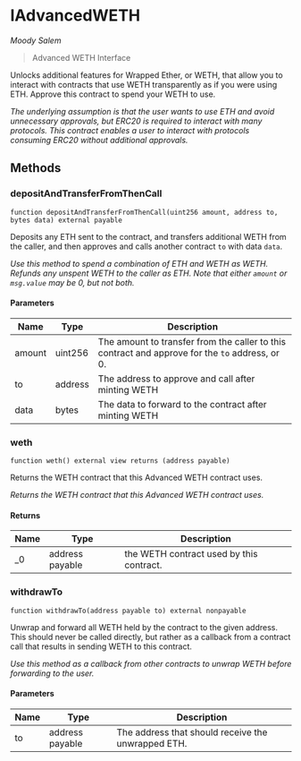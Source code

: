 # IAdvancedWETH

*Moody Salem*

> Advanced WETH Interface

Unlocks additional features for Wrapped Ether, or WETH, that allow you to interact with contracts that     use WETH transparently as if you were using ETH. Approve this contract to spend your WETH to use.

*The underlying assumption is that the user wants to use ETH and avoid unnecessary approvals, but ERC20 is     required to interact with many protocols. This contract enables a user to interact with protocols consuming     ERC20 without additional approvals.*

## Methods

### depositAndTransferFromThenCall

```solidity
function depositAndTransferFromThenCall(uint256 amount, address to, bytes data) external payable
```

Deposits any ETH sent to the contract, and transfers additional WETH from the caller,     and then approves and calls another contract `to` with data `data`.

*Use this method to spend a combination of ETH and WETH as WETH. Refunds any unspent WETH to the caller as     ETH. Note that either `amount` or `msg.value` may be 0, but not both.*

#### Parameters

| Name | Type | Description |
|---|---|---|
| amount | uint256 | The amount to transfer from the caller to this contract and approve for the `to` address, or 0. |
| to | address | The address to approve and call after minting WETH |
| data | bytes | The data to forward to the contract after minting WETH |

### weth

```solidity
function weth() external view returns (address payable)
```

Returns the WETH contract that this Advanced WETH contract uses.

*Returns the WETH contract that this Advanced WETH contract uses.*


#### Returns

| Name | Type | Description |
|---|---|---|
| _0 | address payable | the WETH contract used by this contract. |

### withdrawTo

```solidity
function withdrawTo(address payable to) external nonpayable
```

Unwrap and forward all WETH held by the contract to the given address. This should never be called     directly, but rather as a callback from a contract call that results in sending WETH to this contract.

*Use this method as a callback from other contracts to unwrap WETH before forwarding to the user.*

#### Parameters

| Name | Type | Description |
|---|---|---|
| to | address payable | The address that should receive the unwrapped ETH. |




